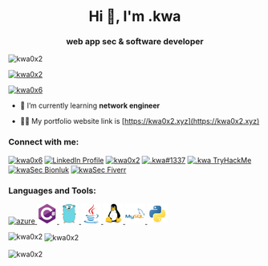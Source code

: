 <h1 align="center">Hi 👋, I'm .kwa</h1>
<h3 align="center">web app sec & software developer</h3>

<p align="left"> <img src="https://komarev.com/ghpvc/?username=kwa0x2&label=Profile%20views&color=0e75b6&style=flat" alt="kwa0x2" /> </p>

<p align="left"> <a href="https://github.com/ryo-ma/github-profile-trophy"><img src="https://github-profile-trophy.vercel.app/?username=kwa0x2" alt="kwa0x2" /></a> </p>

<p align="left"> <a href="https://twitter.com/kwa0x6" target="blank"><img src="https://img.shields.io/twitter/follow/kwa0x6?logo=twitter&style=for-the-badge" alt="kwa0x6" /></a> </p>

- 🌱 I’m currently learning **network engineer**

- 👨‍💻 My portfolio website link is [https://kwa0x2.xyz](https://kwa0x2.xyz)

<h3 align="left">Connect with me:</h3>
<p align="left">
<a href="https://twitter.com/kwa0x6" target="blank"><img align="center" src="https://raw.githubusercontent.com/rahuldkjain/github-profile-readme-generator/master/src/images/icons/Social/twitter.svg" alt="kwa0x6" height="30" width="40" /></a>
<a href="https://linkedln.kwa0x2.xyz/" target="blank"><img align="center" src="https://raw.githubusercontent.com/rahuldkjain/github-profile-readme-generator/master/src/images/icons/Social/linked-in-alt.svg" alt="LinkedIn Profile" height="30" width="40" /></a>
<a href="https://www.youtube.com/channel/UCgv2WQ5HDtWJqX4uKa6OanQ" target="blank"><img align="center" src="https://raw.githubusercontent.com/rahuldkjain/github-profile-readme-generator/master/src/images/icons/Social/youtube.svg" alt="kwa0x2" height="30" width="40" /></a>
<a href="https://discord.kwa0x2.xyz/" target="blank"><img align="center" src="https://raw.githubusercontent.com/rahuldkjain/github-profile-readme-generator/master/src/images/icons/Social/discord.svg" alt=".kwa#1337" height="30" width="40" /></a>
<a href="https://tryhackme.kwa0x2.xyz/" target="blank"><img align="center" src="https://pbs.twimg.com/profile_images/1478793060607832067/xGV-V2B8_400x400.jpg" alt=".kwa TryHackMe" height="35" width="35" /></a>
<a href="https://bionluk.kwa0x2.xyz/" target="blank"><img align="center" src="https://is3-ssl.mzstatic.com/image/thumb/Purple113/v4/fa/ec/07/faec074a-52a3-c7dd-73d8-24b4510f3162/AppIcon-1x_U007emarketing-0-7-0-85-220.png/230x0w.webp" alt="kwaSec Bionluk" height="35" width="35" /></a>
<a href="https://fiverr.kwa0x2.xyz/" target="blank"><img align="center" src="https://kwa0x2.xyz/fiverr.svg" alt="kwaSec Fiverr" height="30" width="40" /></a>
</p>

<h3 align="left">Languages and Tools:</h3>
<p align="left"> <a href="https://azure.microsoft.com/en-in/" target="_blank" rel="noreferrer"> <img src="https://www.vectorlogo.zone/logos/microsoft_azure/microsoft_azure-icon.svg" alt="azure" width="40" height="40"/> </a> <a href="https://www.w3schools.com/cs/" target="_blank" rel="noreferrer"> <img src="https://raw.githubusercontent.com/devicons/devicon/master/icons/csharp/csharp-original.svg" alt="csharp" width="40" height="40"/> </a> <a href="https://golang.org" target="_blank" rel="noreferrer"> <img src="https://raw.githubusercontent.com/devicons/devicon/master/icons/go/go-original.svg" alt="go" width="40" height="40"/> </a> <a href="https://golang.org" target="_blank" rel="noreferrer"> <img src="https://raw.githubusercontent.com/devicons/devicon/master/icons/java/java-original.svg" alt="java" width="40" height="40"/> </a> <a href="https://www.linux.org/" target="_blank" rel="noreferrer"> <img src="https://raw.githubusercontent.com/devicons/devicon/master/icons/linux/linux-original.svg" alt="linux" width="40" height="40"/> </a> <a href="https://www.mysql.com/" target="_blank" rel="noreferrer"> <img src="https://raw.githubusercontent.com/devicons/devicon/master/icons/mysql/mysql-original-wordmark.svg" alt="mysql" width="40" height="40"/> </a> <a href="https://www.python.org" target="_blank" rel="noreferrer"> <img src="https://raw.githubusercontent.com/devicons/devicon/master/icons/python/python-original.svg" alt="python" width="40" height="40"/> </a> </p>

<p><img align="left" src="https://github-readme-stats.vercel.app/api/top-langs?username=kwa0x2&show_icons=true&locale=en&layout=compact" alt="kwa0x2" /></p>

<p>&nbsp;<img align="center" src="https://github-readme-stats.vercel.app/api?username=kwa0x2&show_icons=true&locale=en" alt="kwa0x2" /></p>

<p><img align="center" src="https://github-readme-streak-stats.herokuapp.com/?user=kwa0x2&" alt="kwa0x2" /></p>

